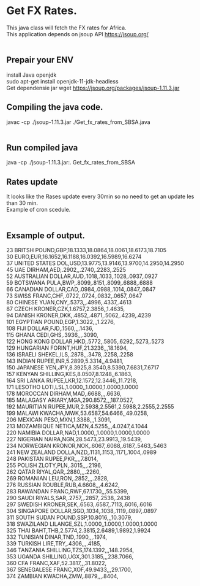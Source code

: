 # Get FX Rates.
This java class will fetch the FX rates for Africa.<br>
This application depends on jsoup API https://jsoup.org/<br>
<br>
## Prepair your ENV
install Java openjdk<br>
sudo apt-get install openjdk-11-jdk-headless<br>
Get dependensie jar<jbr>
wget  https://jsoup.org/packages/jsoup-1.11.3.jar<br>
## Compiling the java code.
javac -cp ./jsoup-1.11.3.jar ./Get_fx_rates_from_SBSA.java<br>
<br>
## Run compiled java
java -cp ./jsoup-1.11.3.jar:. Get_fx_rates_from_SBSA<br>
## Rates update
It looks like the Rases update every 30min so no need to get an update les than 30 min.<br> 
Example of cron scedule.<br>
<br>  
## Exsample of output.<br>
23 BRITSH POUND,GBP,18.1333,18.0864,18.0061,18.6173,18.7105<br>
30 EURO,EUR,16.1652,16.1188,16.0392,16.5989,16.6274<br>
37 UNITED STATES DOL,USD,13.9775,13.9146,13.9700,14.2950,14.2950<br>
45 UAE DIRHAM,AED,.2902,,.2740,.2283,.2525<br>
52 AUSTRALIAN DOLLAR,AUD,.1018,.1033,.1028,.0937,.0927<br>
59 BOTSWANA PULA,BWP,.8099,.8151,.8099,.6888,.6888<br>
66 CANADIAN DOLLAR,CAD,.0984,.0988,.1014,.0847,.0847<br>
73 SWISS FRANC,CHF,.0722,.0724,.0832,.0657,.0647<br>
80 CHINESE YUAN,CNY,.5373,,.4996,.4337,.4613<br>
87 CZECH KRONER,CZK,1.6757,2.3856,,1.4635,<br>
94 DANISH KRONER,DKK,.4852,.4871,.5062,.4239,.4239<br>
101 EGYPTIAN POUND,EGP,1.3022,,,1.2276,<br>
108 FIJI DOLLAR,FJD,.1560,,,.1436,<br>
115 GHANA CEDI,GHS,.3936,,,.3090,<br>
122 HONG KONG DOLLAR,HKD,.5772,.5805,.6292,.5273,.5273<br>
129 HUNGARIAN FORINT,HUF,21.3236,,,18.1694,<br>
136 ISRAELI SHEKEL,ILS,.2878,,.3478,.2258,.2258<br>
143 INDIAN RUPEE,INR,5.2899,5.3314,,4.9481,<br>
150 JAPANESE YEN,JPY,8.3925,8.3540,8.5390,7.6831,7.6717<br>
157 KENYAN SHILLING,KES,8.0507,8.1248,,6.1863,<br>
164 SRI LANKA RUPEE,LKR,12.1572,12.3446,,11.7218,<br>
171 LESOTHO LOTI,LSL,1.0000,,1.0000,1.0000,1.0000<br>
178 MOROCCAN DIRHAM,MAD,.6688,,,.6636,<br>
185 MALAGASY ARIARY,MGA,290.8572,,,187.0527,<br>
192 MAURITIAN RUPEE,MUR,2.5938,2.5561,2.5988,2.2555,2.2555<br>
199 MALAWI KWACHA,MWK,53.6587,54.6466,,49.0258,<br>
206 MEXICAN PESO,MXN,1.3388,,,1.3091,<br>
213 MOZAMBIQUE NETICA,MZN,4.5255,,,4.0247,4.1044<br>
220 NAMIBIA DOLLAR,NAD,1.0000,,1.0000,1.0000,1.0000<br>
227 NIGERIAN NAIRA,NGN,28.5473,23.9913,,19.5439,<br>
234 NORWEGIAN KRONOR,NOK,.6067,.6088,.6187,.5463,.5463<br>
241 NEW ZEALAND DOLLA,NZD,.1131,.1153,.1171,.1004,.0989<br>
248 PAKISTAN RUPEE,PKR,,,,7.8014,<br>
255 POLISH ZLOTY,PLN,.3015,,,.2196,<br>
262 QATAR RIYAL,QAR,.2880,,,.2260,<br>
269 ROMANIAN LEU,RON,.2852,,,.2828,<br>
276 RUSSIAN ROUBLE,RUB,4.6608,,,4.6242,<br>
283 RAWANDAN FRANC,RWF,67.1730,,,55.5399,<br>
290 SAUDI RIYALS,SAR,.2757,,.2857,.2538,.2438<br>
297 SWEDISH KRONER,SEK,.6563,.6587,.7113,.6016,.6016<br>
304 SINGAPORE DOLLAR,SGD,.1034,.1038,.1119,.0897,.0897<br>
311 SOUTH SUDAN POUND,SSP,10.8016,,,10.3079,<br>
318 SWAZILAND LILANGE,SZL,1.0000,,1.0000,1.0000,1.0000<br>
325 THAI BAHT,THB,2.5774,2.3815,2.6489,1.9892,1.9924<br>
332 TUNISIAN DINAR,TND,.1990,,,.1974,<br>
339 TURKISH LIRE,TRY,.4306,,,.4185,<br>
346 TANZANIA SHILLING,TZS,174.1392,,,148.2954,<br>
353 UGANDA SHILLING,UGX,301.3185,,,238.7066,<br>
360 CFA FRANC,XAF,52.3817,,,31.8022,<br>
367 SENEGALESE FRANC,XOF,49.9433,,,29.1700,<br>
374 ZAMBIAN KWACHA,ZMW,.8879,,,.8404,<br>

